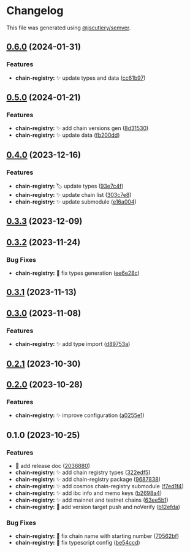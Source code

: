 # Changelog

This file was generated using [@jscutlery/semver](https://github.com/jscutlery/semver).

## [0.6.0](https://github.com/nabla-studio/quirks/compare/chain-registry@0.5.0...chain-registry@0.6.0) (2024-01-31)


### Features

* **chain-registry:** :sparkles: update types and data ([cc61b97](https://github.com/nabla-studio/quirks/commit/cc61b973f0b15ecc4e88011723ef3c1caa343786))

## [0.5.0](https://github.com/nabla-studio/quirks/compare/chain-registry@0.4.0...chain-registry@0.5.0) (2024-01-21)


### Features

* **chain-registry:** :sparkles: add chain versions gen ([8d31530](https://github.com/nabla-studio/quirks/commit/8d3153046c00f7298dde9abe81facdd459092e99))
* **chain-registry:** :sparkles: update data ([fb200dd](https://github.com/nabla-studio/quirks/commit/fb200dd2f88e1644cb1c78729632ee86a87b79f8))

## [0.4.0](https://github.com/nabla-studio/quirks/compare/chain-registry@0.3.3...chain-registry@0.4.0) (2023-12-16)


### Features

* **chain-registry:** :label: update types ([93e7c4f](https://github.com/nabla-studio/quirks/commit/93e7c4f9f780a2feefce254e75f915e6fb0e211a))
* **chain-registry:** :sparkles: update chain list ([303c7e8](https://github.com/nabla-studio/quirks/commit/303c7e8ff5350b04c189773a2771295783359827))
* **chain-registry:** :sparkles: update submodule ([e16a004](https://github.com/nabla-studio/quirks/commit/e16a0047a8affdc66592082f1ad94cd79b0548e5))

## [0.3.3](https://github.com/nabla-studio/quirks/compare/chain-registry@0.3.2...chain-registry@0.3.3) (2023-12-09)

## [0.3.2](https://github.com/nabla-studio/quirks/compare/chain-registry@0.3.1...chain-registry@0.3.2) (2023-11-24)


### Bug Fixes

* **chain-registry:** :bug: fix types generation ([ee6e28c](https://github.com/nabla-studio/quirks/commit/ee6e28c69365c3d799ccd0a43cc525ec18f87ac7))

## [0.3.1](https://github.com/nabla-studio/quirks/compare/chain-registry@0.3.0...chain-registry@0.3.1) (2023-11-13)

## [0.3.0](https://github.com/nabla-studio/quirks/compare/chain-registry@0.2.1...chain-registry@0.3.0) (2023-11-08)


### Features

* **chain-registry:** :sparkles: add type import ([d89753a](https://github.com/nabla-studio/quirks/commit/d89753afd1b18204ba20a35e5d61537ce9ece0cc))

## [0.2.1](https://github.com/nabla-studio/quirks/compare/chain-registry@0.2.0...chain-registry@0.2.1) (2023-10-30)

## [0.2.0](https://github.com/nabla-studio/quirks/compare/chain-registry@0.1.0...chain-registry@0.2.0) (2023-10-28)


### Features

* **chain-registry:** :sparkles: improve configuration ([a0255e1](https://github.com/nabla-studio/quirks/commit/a0255e136568e233cd76076d58585fed5cf663a3))

## 0.1.0 (2023-10-25)


### Features

* :memo: add release doc ([2036880](https://github.com/nabla-studio/quirks/commit/20368800d3a072a4e473e710cd056c46756d73db))
* **chain-registry:** :sparkles: add chain registry types ([322edf5](https://github.com/nabla-studio/quirks/commit/322edf5d456a9b3452e4fb00da6354303232b41e))
* **chain-registry:** :sparkles: add chain-registry package ([9687838](https://github.com/nabla-studio/quirks/commit/968783879710dbde06179d6ab98e0c69eb50b679))
* **chain-registry:** :sparkles: add cosmos chain-registry submodule ([f7ed1f4](https://github.com/nabla-studio/quirks/commit/f7ed1f4af4a02994796b23fc56ee3ec0f43e0cfa))
* **chain-registry:** :sparkles: add ibc info and memo keys ([b2698a4](https://github.com/nabla-studio/quirks/commit/b2698a49cfe2763e805f8c3f310f55dbffc7ed56))
* **chain-registry:** :sparkles: add mainnet and testnet chains ([63ee5b1](https://github.com/nabla-studio/quirks/commit/63ee5b1b4a0079755e5a53b5b7a14b777df03126))
* **chain-registry:** :wrench: add version target push and noVerify ([b12efda](https://github.com/nabla-studio/quirks/commit/b12efdaa8bfacbc05fd71b4d86b2479699f024d8))


### Bug Fixes

* **chain-registry:** :bug: fix chain name with starting number ([70562bf](https://github.com/nabla-studio/quirks/commit/70562bf585926b8432b595a222abad22015c1725))
* **chain-registry:** :bug: fix typescript config ([be54ccd](https://github.com/nabla-studio/quirks/commit/be54ccdf82b10e4de57c8f8179a40580d20c7756))

